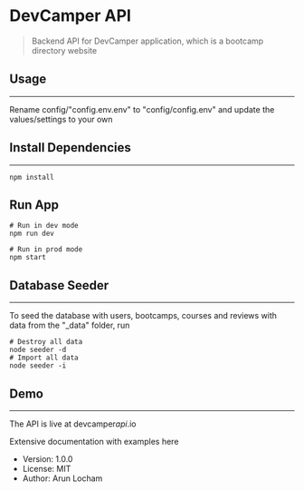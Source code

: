 # DevCamper API

> Backend API for DevCamper application, which is a bootcamp directory website

## Usage

---

Rename config/"config.env.env" to "config/config.env" and update the values/settings to your own

## Install Dependencies

---

```
npm install
```

## Run App

```
# Run in dev mode
npm run dev

# Run in prod mode
npm start
```

## Database Seeder

---

To seed the database with users, bootcamps, courses and reviews with data from the "\_data" folder, run

```
# Destroy all data
node seeder -d
# Import all data
node seeder -i
```

## Demo

---

The API is live at devcamper*api*.io

Extensive documentation with examples here

- Version: 1.0.0
- License: MIT
- Author: Arun Locham
